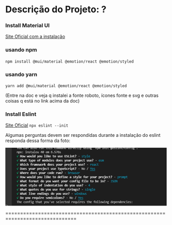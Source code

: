 # Descrição do Projeto: ?

### Install Material UI

[Site Oficial com a instalação](https://mui.com/pt/getting-started/installation/)

### usando npm
`npm install @mui/material @emotion/react @emotion/styled`

### usando yarn
`yarn add @mui/material @emotion/react @emotion/styled`

(Entre na doc e veja q instalei a fonte roboto, ícones fonte e svg e outras coisas q está no link acima da doc)

### Install Eslint

[Site Oficial](https://eslint.org/docs/user-guide/getting-started)
`npx eslint --init`

Algumas perguntas devem ser respondidas durante a instalação do eslint
responda dessa forma da foto:

<img align='center' src='/client/public/perguntas_install_eslint.png' />


==============================================================================



